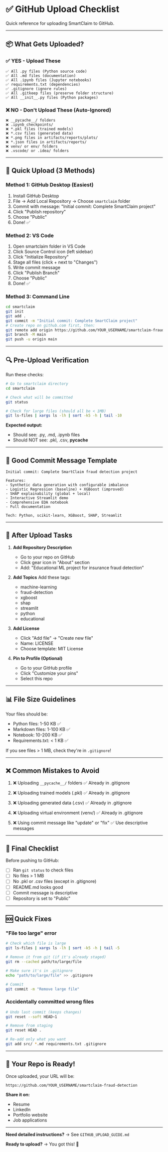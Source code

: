 # ✅ GitHub Upload Checklist

Quick reference for uploading SmartClaim to GitHub.

---

## 📦 What Gets Uploaded?

### ✅ YES - Upload These

```
✅ All .py files (Python source code)
✅ All .md files (documentation)
✅ All .ipynb files (Jupyter notebooks)
✅ requirements.txt (dependencies)
✅ .gitignore (ignore rules)
✅ All .gitkeep files (preserve folder structure)
✅ All __init__.py files (Python packages)
```

### ❌ NO - Don't Upload These (Auto-Ignored)

```
❌ __pycache__/ folders
❌ .ipynb_checkpoints/
❌ *.pkl files (trained models)
❌ *.csv files (generated data)
❌ *.png files in artifacts/reports/plots/
❌ *.json files in artifacts/reports/
❌ venv/ or env/ folders
❌ .vscode/ or .idea/ folders
```

---

## 🚀 Quick Upload (3 Methods)

### Method 1: GitHub Desktop (Easiest)
1. Install GitHub Desktop
2. File → Add Local Repository → Choose `smartclaim` folder
3. Commit with message: "Initial commit: Complete SmartClaim project"
4. Click "Publish repository"
5. Choose "Public"
6. Done! ✅

### Method 2: VS Code
1. Open smartclaim folder in VS Code
2. Click Source Control icon (left sidebar)
3. Click "Initialize Repository"
4. Stage all files (click + next to "Changes")
5. Write commit message
6. Click "Publish Branch"
7. Choose "Public"
8. Done! ✅

### Method 3: Command Line
```bash
cd smartclaim
git init
git add .
git commit -m "Initial commit: Complete SmartClaim project"
# Create repo on github.com first, then:
git remote add origin https://github.com/YOUR_USERNAME/smartclaim-fraud-detection.git
git branch -M main
git push -u origin main
```

---

## 🔍 Pre-Upload Verification

Run these checks:

```bash
# Go to smartclaim directory
cd smartclaim

# Check what will be committed
git status

# Check for large files (should all be < 1MB)
git ls-files | xargs ls -lh | sort -k5 -h | tail -10
```

**Expected output:**
- Should see: .py, .md, .ipynb files
- Should NOT see: .pkl, .csv, __pycache__

---

## 📝 Good Commit Message Template

```
Initial commit: Complete SmartClaim fraud detection project

Features:
- Synthetic data generation with configurable imbalance
- Logistic Regression (baseline) + XGBoost (improved)
- SHAP explainability (global + local)
- Interactive Streamlit demo
- Comprehensive EDA notebook
- Full documentation

Tech: Python, scikit-learn, XGBoost, SHAP, Streamlit
```

---

## 🎨 After Upload Tasks

1. **Add Repository Description**
   - Go to your repo on GitHub
   - Click gear icon in "About" section
   - Add: "Educational ML project for insurance fraud detection"

2. **Add Topics**
   Add these tags:
   - machine-learning
   - fraud-detection
   - xgboost
   - shap
   - streamlit
   - python
   - educational

3. **Add License**
   - Click "Add file" → "Create new file"
   - Name: LICENSE
   - Choose template: MIT License

4. **Pin to Profile (Optional)**
   - Go to your GitHub profile
   - Click "Customize your pins"
   - Select this repo

---

## 📊 File Size Guidelines

Your files should be:
- Python files: 1-50 KB ✅
- Markdown files: 1-100 KB ✅
- Notebook: 10-200 KB ✅
- Requirements.txt: < 1 KB ✅

If you see files > 1 MB, check they're in `.gitignore`!

---

## ❌ Common Mistakes to Avoid

1. ❌ Uploading `__pycache__/` folders
   ✅ Already in .gitignore

2. ❌ Uploading trained models (.pkl)
   ✅ Already in .gitignore

3. ❌ Uploading generated data (.csv)
   ✅ Already in .gitignore

4. ❌ Uploading virtual environment (venv/)
   ✅ Already in .gitignore

5. ❌ Using commit message like "update" or "fix"
   ✅ Use descriptive messages

---

## 🎯 Final Checklist

Before pushing to GitHub:

- [ ] Ran `git status` to check files
- [ ] No files > 1 MB
- [ ] No .pkl or .csv files (except in .gitignore)
- [ ] README.md looks good
- [ ] Commit message is descriptive
- [ ] Repository is set to "Public"

---

## 🆘 Quick Fixes

### "File too large" error
```bash
# Check which file is large
git ls-files | xargs ls -lh | sort -k5 -h | tail -5

# Remove it from git (if it's already staged)
git rm --cached path/to/large/file

# Make sure it's in .gitignore
echo "path/to/large/file" >> .gitignore

# Commit
git commit -m "Remove large file"
```

### Accidentally committed wrong files
```bash
# Undo last commit (keeps changes)
git reset --soft HEAD~1

# Remove from staging
git reset HEAD .

# Re-add only what you want
git add src/ *.md requirements.txt .gitignore
```

---

## 🌟 Your Repo is Ready!

Once uploaded, your URL will be:
```
https://github.com/YOUR_USERNAME/smartclaim-fraud-detection
```

**Share it on:**
- Resume
- LinkedIn
- Portfolio website
- Job applications

---

**Need detailed instructions?** → See `GITHUB_UPLOAD_GUIDE.md`

**Ready to upload?** → You got this! 🚀

